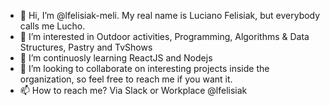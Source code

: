 - 👋 Hi, I’m @lfelisiak-meli.  My real name is Luciano Felisiak, but everybody calls me Lucho.
- 👀 I’m interested in Outdoor activities, Programming, Algorithms & Data Structures, Pastry and TvShows
- 🌱 I’m continuosly learning ReactJS and Nodejs
- 💞️ I’m looking to collaborate on interesting projects inside the organization, so feel free to reach me if you want it.
- 📫 How to reach me? Via Slack or Workplace @lfelisiak

<!---
lfelisiak-meli/lfelisiak-meli is a ✨ special ✨ repository because its `README.md` (this file) appears on your GitHub profile.
You can click the Preview link to take a look at your changes.
--->
